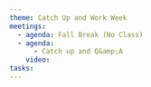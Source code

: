 ```yaml
---
theme: Catch Up and Work Week
meetings:
  - agenda: Fall Break (No Class)
  - agenda:
      - Catch up and Q&amp;A
    video:
tasks:
---
```

